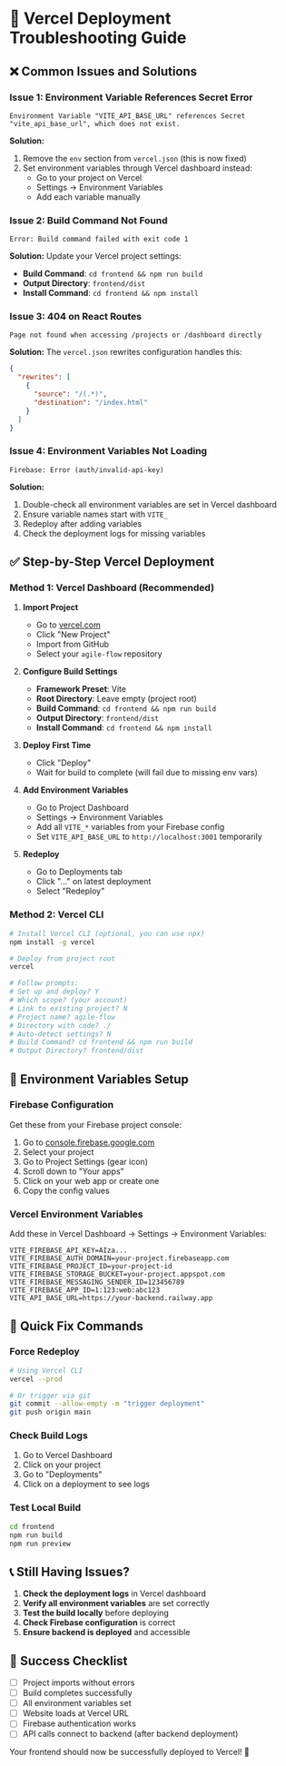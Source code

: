 # 🔧 Vercel Deployment Troubleshooting Guide

## ❌ Common Issues and Solutions

### Issue 1: Environment Variable References Secret Error
```
Environment Variable "VITE_API_BASE_URL" references Secret "vite_api_base_url", which does not exist.
```

**Solution:**
1. Remove the `env` section from `vercel.json` (this is now fixed)
2. Set environment variables through Vercel dashboard instead:
   - Go to your project on Vercel
   - Settings → Environment Variables
   - Add each variable manually

### Issue 2: Build Command Not Found
```
Error: Build command failed with exit code 1
```

**Solution:**
Update your Vercel project settings:
- **Build Command**: `cd frontend && npm run build`
- **Output Directory**: `frontend/dist`
- **Install Command**: `cd frontend && npm install`

### Issue 3: 404 on React Routes
```
Page not found when accessing /projects or /dashboard directly
```

**Solution:**
The `vercel.json` rewrites configuration handles this:
```json
{
  "rewrites": [
    {
      "source": "/(.*)",
      "destination": "/index.html"
    }
  ]
}
```

### Issue 4: Environment Variables Not Loading
```
Firebase: Error (auth/invalid-api-key)
```

**Solution:**
1. Double-check all environment variables are set in Vercel dashboard
2. Ensure variable names start with `VITE_`
3. Redeploy after adding variables
4. Check the deployment logs for missing variables

## ✅ Step-by-Step Vercel Deployment

### Method 1: Vercel Dashboard (Recommended)

1. **Import Project**
   - Go to [vercel.com](https://vercel.com)
   - Click "New Project"
   - Import from GitHub
   - Select your `agile-flow` repository

2. **Configure Build Settings**
   - **Framework Preset**: Vite
   - **Root Directory**: Leave empty (project root)
   - **Build Command**: `cd frontend && npm run build`
   - **Output Directory**: `frontend/dist`
   - **Install Command**: `cd frontend && npm install`

3. **Deploy First Time**
   - Click "Deploy"
   - Wait for build to complete (will fail due to missing env vars)

4. **Add Environment Variables**
   - Go to Project Dashboard
   - Settings → Environment Variables
   - Add all `VITE_*` variables from your Firebase config
   - Set `VITE_API_BASE_URL` to `http://localhost:3001` temporarily

5. **Redeploy**
   - Go to Deployments tab
   - Click "..." on latest deployment
   - Select "Redeploy"

### Method 2: Vercel CLI

```bash
# Install Vercel CLI (optional, you can use npx)
npm install -g vercel

# Deploy from project root
vercel

# Follow prompts:
# Set up and deploy? Y
# Which scope? (your account)
# Link to existing project? N
# Project name? agile-flow
# Directory with code? ./
# Auto-detect settings? N
# Build Command? cd frontend && npm run build
# Output Directory? frontend/dist
```

## 🔗 Environment Variables Setup

### Firebase Configuration
Get these from your Firebase project console:

1. Go to [console.firebase.google.com](https://console.firebase.google.com)
2. Select your project
3. Go to Project Settings (gear icon)
4. Scroll down to "Your apps"
5. Click on your web app or create one
6. Copy the config values

### Vercel Environment Variables
Add these in Vercel Dashboard → Settings → Environment Variables:

```
VITE_FIREBASE_API_KEY=AIza...
VITE_FIREBASE_AUTH_DOMAIN=your-project.firebaseapp.com
VITE_FIREBASE_PROJECT_ID=your-project-id
VITE_FIREBASE_STORAGE_BUCKET=your-project.appspot.com
VITE_FIREBASE_MESSAGING_SENDER_ID=123456789
VITE_FIREBASE_APP_ID=1:123:web:abc123
VITE_API_BASE_URL=https://your-backend.railway.app
```

## 🚀 Quick Fix Commands

### Force Redeploy
```bash
# Using Vercel CLI
vercel --prod

# Or trigger via git
git commit --allow-empty -m "trigger deployment"
git push origin main
```

### Check Build Logs
1. Go to Vercel Dashboard
2. Click on your project
3. Go to "Deployments"
4. Click on a deployment to see logs

### Test Local Build
```bash
cd frontend
npm run build
npm run preview
```

## 📞 Still Having Issues?

1. **Check the deployment logs** in Vercel dashboard
2. **Verify all environment variables** are set correctly
3. **Test the build locally** before deploying
4. **Check Firebase configuration** is correct
5. **Ensure backend is deployed** and accessible

## 🎯 Success Checklist

- [ ] Project imports without errors
- [ ] Build completes successfully
- [ ] All environment variables set
- [ ] Website loads at Vercel URL
- [ ] Firebase authentication works
- [ ] API calls connect to backend (after backend deployment)

Your frontend should now be successfully deployed to Vercel! 🎉
